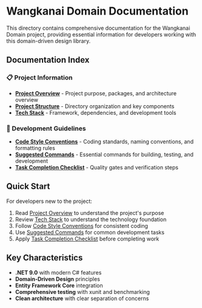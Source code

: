 # Wangkanai Domain Documentation

This directory contains comprehensive documentation for the Wangkanai Domain project, providing essential information for developers working with this domain-driven design library.

## Documentation Index

### 📋 Project Information
- **[Project Overview](project_overview.md)** - Project purpose, packages, and architecture overview
- **[Project Structure](project_structure.md)** - Directory organization and key components
- **[Tech Stack](tech_stack.md)** - Framework, dependencies, and development tools

### 🎯 Development Guidelines  
- **[Code Style Conventions](code_style_conventions.md)** - Coding standards, naming conventions, and formatting rules
- **[Suggested Commands](suggested_commands.md)** - Essential commands for building, testing, and development
- **[Task Completion Checklist](task_completion_checklist.md)** - Quality gates and verification steps

## Quick Start

For developers new to the project:

1. Read [Project Overview](project_overview.md) to understand the project's purpose
2. Review [Tech Stack](tech_stack.md) to understand the technology foundation
3. Follow [Code Style Conventions](code_style_conventions.md) for consistent coding
4. Use [Suggested Commands](suggested_commands.md) for common development tasks
5. Apply [Task Completion Checklist](task_completion_checklist.md) before completing work

## Key Characteristics

- **.NET 9.0** with modern C# features
- **Domain-Driven Design** principles
- **Entity Framework Core** integration
- **Comprehensive testing** with xunit and benchmarking
- **Clean architecture** with clear separation of concerns